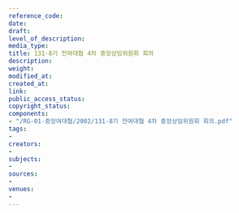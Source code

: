 ```yaml
---
reference_code: 
date: 
draft: 
level_of_description: 
media_type: 
title: 131-8기 전여대협 4차 중앙상임위원회 회의
description: 
weight: 
modified_at: 
created_at: 
link: 
public_access_status: 
copyright_status: 
components:
- "/RG-01-중앙여대협/2002/131-8기 전여대협 4차 중앙상임위원회 회의.pdf"
tags:
- 
creators:
- 
subjects:
- 
sources:
- 
venues:
- 
---
```

